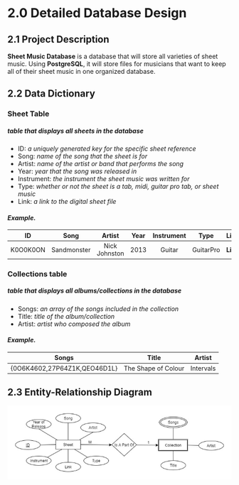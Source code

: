 # 2.0 Detailed Database Design

## 2.1 Project Description
**Sheet Music Database** is a database that will store all varieties of sheet music. Using **PostgreSQL**, it will store files for musicians that want to keep all of their sheet music in one organized database.

## 2.2 Data Dictionary
### Sheet Table
##### *table that displays all sheets in the database*
+ ID: _a uniquely generated key for the specific sheet reference_
+ Song: _name of the song that the sheet is for_
+ Artist: _name of the artist or band that performs the song_
+ Year: _year that the song was released in_
+ Instrument: _the instrument the sheet music was written for_
+ Type: _whether or not the sheet is a tab, midi, guitar pro tab, or sheet music_
+ Link: _a link to the digital sheet file_

#### _Example._

| ID | Song | Artist | Year | Instrument | Type | Link |
|:--:|:----:|:------:|:----:|:----------:|:----:|:----:|
| K0O0K0ON | Sandmonster | Nick Johnston | 2013 | Guitar | GuitarPro | __Link__ |

### Collections table
##### *table that displays all albums/collections in the database*
+ Songs: _an array of the songs included in the collection_
+ Title: _title of the album/collection_
+ Artist: _artist who composed the album_

#### _Example._

| Songs | Title | Artist |
|:-----:|:-----:|:------:|
| {0O6K4602,27P64Z1K,QEO46D1L} | The Shape of Colour | Intervals |


## 2.3 Entity-Relationship Diagram
![](detailed-erd-edit.jpg)
